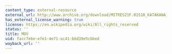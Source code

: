 ```yaml
---
content_type: external-resource
external_url: http://www.archive.org/download/MITRES21F.01S10_KATAKANA_EXERCISES/1a6.mov
has_external_license_warning: true
license: https://en.wikipedia.org/wiki/All_rights_reserved
status: ''
title: MOV
uid: facc7e6e-efe1-4e71-ac41-b6d39e5cbbed
wayback_url: ''
---
```


